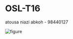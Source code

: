 # OSL-T16
atousa niazi abkoh - 98440127


![figure](https://user-images.githubusercontent.com/91827654/150348993-dd4113bf-2666-4324-b24b-a58bfc59f68b.PNG)
